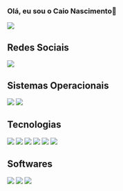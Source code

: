 ### Olá, eu sou o Caio Nascimento👋



<!--
**CaioNasc/CaioNasc** is a ✨ _special_ ✨ repository because its `README.md` (this file) appears on your GitHub profile.

Here are some ideas to get you started:

- 🔭 I’m currently working on ...
- 🌱 I’m currently learning ...
- 👯 I’m looking to collaborate on ...
- 🤔 I’m looking for help with ...
- 💬 Ask me about ...
- 📫 How to reach me: ...
- 😄 Pronouns: ele/dele
- ⚡ Fun fact: ...
-->

<div class = "menu"> 
  <img src = "https://github-readme-stats.vercel.app/api?username=caionasc&show_icons=true&theme=tokyonight")>

</div>

<div class="redes">
  <h2>Redes Sociais</h2>
  <a href = "linkedin.com/in/cnbrandao"> <img src = "https://img.shields.io/badge/LinkedIn-0077B5?style=for-the-badge&logo=linkedin&logoColor=white"> </a>
</div>

<div class = "sistemasOperacionais">
  <h2>Sistemas Operacionais</h2>
  
  <img src = "https://img.shields.io/badge/Windows-0078D6.svg?style=for-the-badge&logo=Windows&logoColor=white">
  <img src = "https://img.shields.io/badge/Android-3DDC84.svg?style=for-the-badge&logo=Android&logoColor=white">

</div>

<div class = "tecnologia"> 
  <h2>Tecnologias</h2>
  <img src = "https://img.shields.io/badge/Java-ED8B00?style=for-the-badge&logo=openjdk&logoColor=white">
  <img src = "https://img.shields.io/badge/HTML5-E34F26?style=for-the-badge&logo=html5&logoColor=white">
  <img src = "https://img.shields.io/badge/CSS3-1572B6?style=for-the-badge&logo=css3&logoColor=white">
  <img src = "https://img.shields.io/badge/JavaScript-F7DF1E?style=for-the-badge&logo=javascript&logoColor=black">
  <img src = "https://img.shields.io/badge/Cypress-17202C.svg?style=for-the-badge&logo=Cypress&logoColor=white">
  <img src = "https://img.shields.io/badge/Robot%20Framework-000000.svg?style=for-the-badge&logo=Robot-Framework&logoColor=white">
  
</div>

<div class = "ferramentas">
  <h2>Softwares</h2>
  <img src = "https://img.shields.io/badge/Microsoft_Office-D83B01?style=for-the-badge&logo=microsoft-office&logoColor=white">
  <img src = "https://img.shields.io/badge/Microsoft_Excel-217346?style=for-the-badge&logo=microsoft-excel&logoColor=white">
  <img src = "https://img.shields.io/badge/Power%20BI-F2C811.svg?style=for-the-badge&logo=Power-BI&logoColor=black">
</div>

